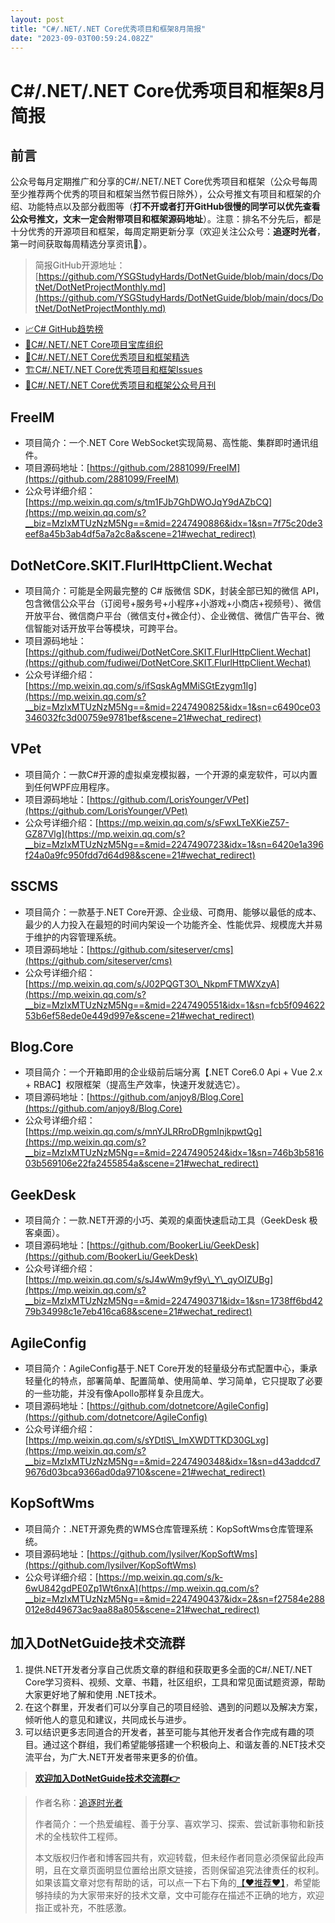 ```yaml
---
layout: post
title: "C#/.NET/.NET Core优秀项目和框架8月简报"
date: "2023-09-03T00:59:24.082Z"
---
```

C#/.NET/.NET Core优秀项目和框架8月简报
============================

前言
--

公众号每月定期推广和分享的C#/.NET/.NET Core优秀项目和框架（公众号每周至少推荐两个优秀的项目和框架当然节假日除外），公众号推文有项目和框架的介绍、功能特点以及部分截图等（**打不开或者打开GitHub很慢的同学可以优先查看公众号推文，文末一定会附带项目和框架源码地址**）。注意：排名不分先后，都是十分优秀的开源项目和框架，每周定期更新分享（欢迎关注公众号：**追逐时光者**，第一时间获取每周精选分享资讯🔔）。

> 简报GitHub开源地址：[https://github.com/YSGStudyHards/DotNetGuide/blob/main/docs/DotNet/DotNetProjectMonthly.md](https://github.com/YSGStudyHards/DotNetGuide/blob/main/docs/DotNet/DotNetProjectMonthly.md)

*   [📈C# GitHub趋势榜](https://github.com/trending/c%23?since=daily)
*   [🎁C#/.NET/.NET Core项目宝库组织](https://github.com/dotNetTreasury)
*   [🔔C#/.NET/.NET Core优秀项目和框架精选](https://github.com/YSGStudyHards/DotNetGuide/blob/main/docs/DotNet/DotNetProjectPicks.md)
*   [🏗️C#/.NET/.NET Core优秀项目和框架Issues](https://github.com/YSGStudyHards/DotNetGuide/issues/5)
*   [📰C#/.NET/.NET Core优秀项目和框架公众号月刊](https://github.com/YSGStudyHards/DotNetGuide/blob/main/docs/DotNet/DotNetProjectMonthly.md)

FreeIM
------

*   项目简介：一个.NET Core WebSocket实现简易、高性能、集群即时通讯组件。
*   项目源码地址：[https://github.com/2881099/FreeIM](https://github.com/2881099/FreeIM)
*   公众号详细介绍：[https://mp.weixin.qq.com/s/tm1FJb7GhDWOJqY9dAZbCQ](https://mp.weixin.qq.com/s?__biz=MzIxMTUzNzM5Ng==&mid=2247490886&idx=1&sn=7f75c20de3eef8a45b3ab4df5a7a2c8a&scene=21#wechat_redirect)

DotNetCore.SKIT.FlurlHttpClient.Wechat
--------------------------------------

*   项目简介：可能是全网最完整的 C# 版微信 SDK，封装全部已知的微信 API，包含微信公众平台（订阅号+服务号+小程序+小游戏+小商店+视频号）、微信开放平台、微信商户平台（微信支付+微企付）、企业微信、微信广告平台、微信智能对话开放平台等模块，可跨平台。
*   项目源码地址：[https://github.com/fudiwei/DotNetCore.SKIT.FlurlHttpClient.Wechat](https://github.com/fudiwei/DotNetCore.SKIT.FlurlHttpClient.Wechat)
*   公众号详细介绍：[https://mp.weixin.qq.com/s/ifSqskAgMMiSGtEzygm1Ig](https://mp.weixin.qq.com/s?__biz=MzIxMTUzNzM5Ng==&mid=2247490825&idx=1&sn=c6490ce03346032fc3d00759e9781bef&scene=21#wechat_redirect)

VPet
----

*   项目简介：一款C#开源的虚拟桌宠模拟器，一个开源的桌宠软件，可以内置到任何WPF应用程序。
*   项目源码地址：[https://github.com/LorisYounger/VPet](https://github.com/LorisYounger/VPet)
*   公众号详细介绍：[https://mp.weixin.qq.com/s/sFwxLTeXKieZ57-GZ87Vlg](https://mp.weixin.qq.com/s?__biz=MzIxMTUzNzM5Ng==&mid=2247490723&idx=1&sn=6420e1a396f24a0a9fc950fdd7d64d98&scene=21#wechat_redirect)

SSCMS
-----

*   项目简介：一款基于.NET Core开源、企业级、可商用、能够以最低的成本、最少的人力投入在最短的时间内架设一个功能齐全、性能优异、规模庞大并易于维护的内容管理系统。
*   项目源码地址：[https://github.com/siteserver/cms](https://github.com/siteserver/cms)
*   公众号详细介绍：[https://mp.weixin.qq.com/s/J02PQGT3O\_NkpmFTMWXzyA](https://mp.weixin.qq.com/s?__biz=MzIxMTUzNzM5Ng==&mid=2247490551&idx=1&sn=fcb5f09462253b6ef58ede0e449d997e&scene=21#wechat_redirect)

Blog.Core
---------

*   项目简介：一个开箱即用的企业级前后端分离【.NET Core6.0 Api + Vue 2.x + RBAC】权限框架（提高生产效率，快速开发就选它）。
*   项目源码地址：[https://github.com/anjoy8/Blog.Core](https://github.com/anjoy8/Blog.Core)
*   公众号详细介绍：[https://mp.weixin.qq.com/s/mnYJLRRroDRgmInjkpwtQg](https://mp.weixin.qq.com/s?__biz=MzIxMTUzNzM5Ng==&mid=2247490524&idx=1&sn=746b3b581603b569106e22fa2455854a&scene=21#wechat_redirect)

GeekDesk
--------

*   项目简介：一款.NET开源的小巧、美观的桌面快速启动工具（GeekDesk 极客桌面）。
*   项目源码地址：[https://github.com/BookerLiu/GeekDesk](https://github.com/BookerLiu/GeekDesk)
*   公众号详细介绍：[https://mp.weixin.qq.com/s/sJ4wWm9yf9y\_Y\_qyOIZUBg](https://mp.weixin.qq.com/s?__biz=MzIxMTUzNzM5Ng==&mid=2247490371&idx=1&sn=1738ff6bd4279b34998c1e7eb416ca68&scene=21#wechat_redirect)

AgileConfig
-----------

*   项目简介：AgileConfig基于.NET Core开发的轻量级分布式配置中心，秉承轻量化的特点，部署简单、配置简单、使用简单、学习简单，它只提取了必要的一些功能，并没有像Apollo那样复杂且庞大。
*   项目源码地址：[https://github.com/dotnetcore/AgileConfig](https://github.com/dotnetcore/AgileConfig)
*   公众号详细介绍：[https://mp.weixin.qq.com/s/sYDtlS\_ImXWDTTKD30GLxg](https://mp.weixin.qq.com/s?__biz=MzIxMTUzNzM5Ng==&mid=2247490348&idx=1&sn=d43addcd79676d03bca9366ad0da9710&scene=21#wechat_redirect)

KopSoftWms
----------

*   项目简介：.NET开源免费的WMS仓库管理系统：KopSoftWms仓库管理系统。
*   项目源码地址：[https://github.com/lysilver/KopSoftWms](https://github.com/lysilver/KopSoftWms)
*   公众号详细介绍：[https://mp.weixin.qq.com/s/k-6wU842gdPE0Zp1Wt6nxA](https://mp.weixin.qq.com/s?__biz=MzIxMTUzNzM5Ng==&mid=2247490437&idx=2&sn=f27584e288012e8d49673ac9aa88a805&scene=21#wechat_redirect)

加入DotNetGuide技术交流群
------------------

1.  提供.NET开发者分享自己优质文章的群组和获取更多全面的C#/.NET/.NET Core学习资料、视频、文章、书籍，社区组织，工具和常见面试题资源，帮助大家更好地了解和使用 .NET技术。
2.  在这个群里，开发者们可以分享自己的项目经验、遇到的问题以及解决方案，倾听他人的意见和建议，共同成长与进步。
3.  可以结识更多志同道合的开发者，甚至可能与其他开发者合作完成有趣的项目。通过这个群组，我们希望能够搭建一个积极向上、和谐友善的.NET技术交流平台，为广大.NET开发者带来更多的价值。

> [**欢迎加入DotNetGuide技术交流群👉**](https://mp.weixin.qq.com/s/DHmIDC2xkE9Xd-3VdbjDSg)

> 作者名称：[追逐时光者](https://www.cnblogs.com/Can-daydayup/)
> 
> 作者简介：一个热爱编程、善于分享、喜欢学习、探索、尝试新事物和新技术的全栈软件工程师。
> 
> 本文版权归作者和博客园共有，欢迎转载，但未经作者同意必须保留此段声明，且在文章页面明显位置给出原文链接，否则保留追究法律责任的权利。如果该篇文章对您有帮助的话，可以点一下右下角的[【♥推荐♥】](javascript:void(0))，希望能够持续的为大家带来好的技术文章，文中可能存在描述不正确的地方，欢迎指正或补充，不胜感激。